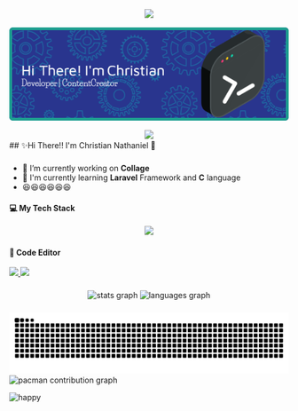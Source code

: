 <div align="center">
  <img height="150" src="https://media.giphy.com/media/M9gbBd9nbDrOTu1Mqx/giphy.gif"  />
</div>

![christian](img/github-header-image.png)
<div align="center">
  <img src="https://visitor-badge.laobi.icu/badge?page_id=christiannathaniel277.christiannathaniel277&"  />
</div>
## ✨Hi There!! I'm Christian Nathaniel 👋

###

<!--
**christiannathaniel277/christiannathaniel277** is a ✨ _special_ ✨ repository because its `README.md` (this file) appears on your GitHub profile.

Here are some ideas to get you started:

- 🔭 I’m currently working on ...
- 🌱 I’m currently learning ...
- 👯 I’m looking to collaborate on ...
- 🤔 I’m looking for help with ...
- 💬 Ask me about ...
- 📫 How to reach me: ...
- 😄 Pronouns: ...
- ⚡ Fun fact: ...
-->

- 🔭 I’m currently working on **Collage**
- 🌱 I'm currently learning **Laravel** Framework and **C** language
- 😆😆😆😆😆😆

#### 💻 My Tech Stack


<p align="center">
  <a href="https://skillicons.dev">
    <img src="https://skillicons.dev/icons?i=css,html,js,php,laravel,c,figma&theme=light" />
  </a>
</p>

#### 📳 Code Editor
  <a href="https://skillicons.dev">
    <img src="https://skillicons.dev/icons?i=vscode&theme=light" />
  </a>
<img src="https://img.shields.io/badge/VSCode-0078D4?style=for-the-badge&logo=visual%20studio%20code&logoColor=white" />


###


<div align="center">
  <img src="https://github-readme-stats.vercel.app/api?username=christiannathaniel277&hide_title=false&hide_rank=false&show_icons=true&include_all_commits=true&count_private=true&disable_animations=false&theme=dracula&locale=en&hide_border=false&order=1" height="150" alt="stats graph"  />
  <img src="https://github-readme-stats.vercel.app/api/top-langs?username=christiannathaniel277&locale=en&hide_title=false&layout=compact&card_width=320&langs_count=5&theme=dracula&hide_border=false&order=2" height="150" alt="languages graph"  />
</div>

###

<img src="https://raw.githubusercontent.com/christiannathaniel277/christiannathaniel277/output/snake.svg" alt="Snake animation" />
<picture>
  <source media="(prefers-color-scheme: dark)" srcset="https://raw.githubusercontent.com/christiannathaniel277/christiannathaniel277/output/pacman-contribution-graph-dark.svg">
  <source media="(prefers-color-scheme: light)" srcset="https://raw.githubusercontent.com/christiannathaniel277/christiannathaniel277/output/pacman-contribution-graph.svg">
  <img alt="pacman contribution graph" src="https://raw.githubusercontent.com/christiannathaniel277/christiannathaniel277/output/pacman-contribution-graph.svg">
</picture>

![happy](https://media.giphy.com/media/v1.Y2lkPTc5MGI3NjExZDUwZmR3ejZra2VkNzNuZXJwb3JqYWNkMGowN2dsMjR2MDJzeXJieSZlcD12MV9naWZzX3NlYXJjaCZjdD1n/tFSqMSMnzPRTAdvKyr/giphy.gif)
